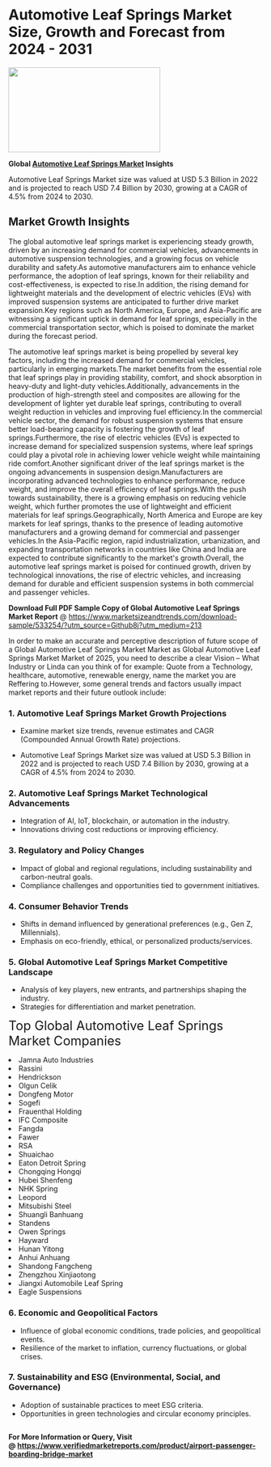<H1>Automotive Leaf Springs Market Size, Growth and Forecast from 2024 - 2031</H1><img class="aligncenter size-medium wp-image-584254" src="https://thirdeyenews.in/wp-content/uploads/2024/09/Global-Market-Research-300x168.jpeg" alt="" width="300" height="168" /><p><strong>Global&nbsp;<a href="https://www.marketsizeandtrends.com/download-sample/533254/?utm_source=Github8j?utm_medium=213">Automotive Leaf Springs Market</a> Insights</strong></p><p>Automotive Leaf Springs Market size was valued at USD 5.3 Billion in 2022 and is projected to reach USD 7.4 Billion by 2030, growing at a CAGR of 4.5% from 2024 to 2030.</p><p><h2>Market Growth Insights</h2> <p>The global automotive leaf springs market is experiencing steady growth, driven by an increasing demand for commercial vehicles, advancements in automotive suspension technologies, and a growing focus on vehicle durability and safety.As automotive manufacturers aim to enhance vehicle performance, the adoption of leaf springs, known for their reliability and cost-effectiveness, is expected to rise.In addition, the rising demand for lightweight materials and the development of electric vehicles (EVs) with improved suspension systems are anticipated to further drive market expansion.Key regions such as North America, Europe, and Asia-Pacific are witnessing a significant uptick in demand for leaf springs, especially in the commercial transportation sector, which is poised to dominate the market during the forecast period.</p> <p>The automotive leaf springs market is being propelled by several key factors, including the increased demand for commercial vehicles, particularly in emerging markets.The market benefits from the essential role that leaf springs play in providing stability, comfort, and shock absorption in heavy-duty and light-duty vehicles.Additionally, advancements in the production of high-strength steel and composites are allowing for the development of lighter yet durable leaf springs, contributing to overall weight reduction in vehicles and improving fuel efficiency.In the commercial vehicle sector, the demand for robust suspension systems that ensure better load-bearing capacity is fostering the growth of leaf springs.Furthermore, the rise of electric vehicles (EVs) is expected to increase demand for specialized suspension systems, where leaf springs could play a pivotal role in achieving lower vehicle weight while maintaining ride comfort.Another significant driver of the leaf springs market is the ongoing advancements in suspension design.Manufacturers are incorporating advanced technologies to enhance performance, reduce weight, and improve the overall efficiency of leaf springs.With the push towards sustainability, there is a growing emphasis on reducing vehicle weight, which further promotes the use of lightweight and efficient materials for leaf springs.Geographically, North America and Europe are key markets for leaf springs, thanks to the presence of leading automotive manufacturers and a growing demand for commercial and passenger vehicles.In the Asia-Pacific region, rapid industrialization, urbanization, and expanding transportation networks in countries like China and India are expected to contribute significantly to the market's growth.Overall, the automotive leaf springs market is poised for continued growth, driven by technological innovations, the rise of electric vehicles, and increasing demand for durable and efficient suspension systems in both commercial and passenger vehicles.</p> <p><span class=""><strong>Download Full PDF Sample Copy of Global Automotive Leaf Springs Market Report</strong> @ <a href="https://www.marketsizeandtrends.com/download-sample/533254/?utm_source=Github8j?utm_medium=213" target="_blank">https://www.marketsizeandtrends.com/download-sample/533254/?utm_source=Github8j?utm_medium=213</a></span></p><p>In order to make an accurate and perceptive description of future scope of a Global&nbsp;Automotive Leaf Springs Market Market as Global&nbsp;Automotive Leaf Springs Market Market of 2025, you need to describe a clear Vision &ndash; What Industry or Linda can you think of for example: Quote from a Technology, healthcare, automotive, renewable energy, name the market you are Reffering to.However, some general trends and factors usually impact market reports and their future outlook include:</p><h3>1.&nbsp;<strong>Automotive Leaf Springs Market Growth Projections</strong></h3><ul><li>Examine market size trends, revenue estimates and CAGR (Compounded Annual Growth Rate) projections.</li><li><p>Automotive Leaf Springs Market size was valued at USD 5.3 Billion in 2022 and is projected to reach USD 7.4 Billion by 2030, growing at a CAGR of 4.5% from 2024 to 2030.</p></li></ul><h3>2.&nbsp;<strong>Automotive Leaf Springs Market Technological Advancements</strong></h3><ul><li>Integration of AI, IoT, blockchain, or automation in the industry.</li><li>Innovations driving cost reductions or improving efficiency.</li></ul><h3>3.&nbsp;<strong>Regulatory and Policy Changes</strong></h3><ul><li>Impact of global and regional regulations, including sustainability and carbon-neutral goals.</li><li>Compliance challenges and opportunities tied to government initiatives.</li></ul><h3>4.&nbsp;<strong>Consumer Behavior Trends</strong></h3><ul><li>Shifts in demand influenced by generational preferences (e.g., Gen Z, Millennials).</li><li>Emphasis on eco-friendly, ethical, or personalized products/services.</li></ul><h3>5.&nbsp;<strong>Global Automotive Leaf Springs Market Competitive Landscape</strong></h3><ul><li>Analysis of key players, new entrants, and partnerships shaping the industry.</li><li>Strategies for differentiation and market penetration.</li></ul><p data-pm-slice="1 1 []"><span style="color: inherit; font-family: inherit; font-size: 25px;">Top Global Automotive Leaf Springs Market Companies</span></p><div class="" data-test-id=""><p><li>Jamna Auto Industries</li><li> Rassini</li><li> Hendrickson</li><li> Olgun Celik</li><li> Dongfeng Motor</li><li> Sogefi</li><li> Frauenthal Holding</li><li> IFC Composite</li><li> Fangda</li><li> Fawer</li><li> RSA</li><li> Shuaichao</li><li> Eaton Detroit Spring</li><li> Chongqing Hongqi</li><li> Hubei Shenfeng</li><li> NHK Spring</li><li> Leopord</li><li> Mitsubishi Steel</li><li> Shuangli Banhuang</li><li> Standens</li><li> Owen Springs</li><li> Hayward</li><li> Hunan Yitong</li><li> Anhui Anhuang</li><li> Shandong Fangcheng</li><li> Zhengzhou Xinjiaotong</li><li> Jiangxi Automobile Leaf Spring</li><li> Eagle Suspensions</li></p></div><h3>6.&nbsp;<strong>Economic and Geopolitical Factors</strong></h3><ul><li>Influence of global economic conditions, trade policies, and geopolitical events.</li><li>Resilience of the market to inflation, currency fluctuations, or global crises.</li></ul><h3>7.&nbsp;<strong>Sustainability and ESG (Environmental, Social, and Governance)</strong></h3><ul><li>Adoption of sustainable practices to meet ESG criteria.</li><li>Opportunities in green technologies and circular economy principles.</li></ul><h2><strong style="font-size: 14px;">For More Information or Query, Visit @&nbsp;</strong><a style="background-color: #ffffff; font-size: 14px;" href="https://www.marketsizeandtrends.com/report/automotive-leaf-springs-market/" target="_blank">https://www.verifiedmarketreports.com/product/airport-passenger-boarding-bridge-market</a></h2>